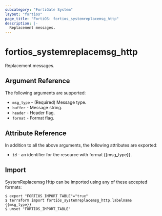 ```yaml
---
subcategory: "FortiGate System"
layout: "fortios"
page_title: "FortiOS: fortios_systemreplacemsg_http"
description: |-
  Replacement messages.
---
```


# fortios_systemreplacemsg_http
Replacement messages.

## Argument Reference


The following arguments are supported:

* `msg_type` - (Required) Message type.
* `buffer` - Message string.
* `header` - Header flag.
* `format` - Format flag.


## Attribute Reference

In addition to all the above arguments, the following attributes are exported:
* `id` - an identifier for the resource with format {{msg_type}}.

## Import

SystemReplacemsg Http can be imported using any of these accepted formats:
```
$ export "FORTIOS_IMPORT_TABLE"="true"
$ terraform import fortios_systemreplacemsg_http.labelname {{msg_type}}
$ unset "FORTIOS_IMPORT_TABLE"
```
